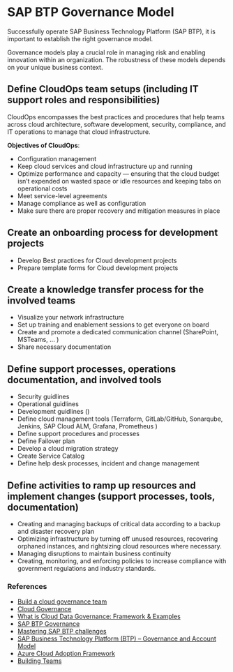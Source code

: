 # SAP BTP Governance Model

Successfully operate SAP Business Technology Platform (SAP BTP), it is important to establish the right governance model.

Governance models play a crucial role in managing risk and enabling innovation within an organization. The robustness of these models depends on your unique business context.


## Define CloudOps team setups (including IT support roles and responsibilities)

CloudOps encompasses the best practices and procedures that help teams across cloud architecture, 
software development, security, compliance, and IT operations to manage that cloud infrastructure.


**Objectives of CloudOps**:
- Configuration management
- Keep cloud services and cloud infrastructure up and running
- Optimize performance and capacity — ensuring that the cloud budget isn’t expended on wasted space or idle resources and keeping tabs on operational costs
- Meet service-level agreements
- Manage compliance as well as configuration
- Make sure there are proper recovery and mitigation measures in place


## Create an onboarding process for development projects
- Develop Best practices for Cloud development projects
- Prepare template forms for Cloud development projects 


## Create a knowledge transfer process for the involved teams
- Visualize your network infrastructure
- Set up training and enablement sessions to get everyone on board
- Create and promote a dedicated communication channel (SharePoint, MSTeams, ... )
- Share necessary documentation




## Define support processes, operations documentation, and involved tools
- Security guidlines
- Operational guidlines 
- Development guidlines ()
- Define cloud management tools (Terraform, GitLab/GitHub, Sonarqube, Jenkins, SAP Cloud ALM, Grafana, Prometheus )
- Define support procedures and processes 
- Define Failover plan
- Develop a cloud migration strategy
- Create Service Catalog
- Define help desk processes, incident and change management




## Define activities to ramp up resources and implement changes (support processes, tools, documentation)
- Creating and managing backups of critical data according to a backup and disaster recovery plan
- Optimizing infrastructure by turning off unused resources, recovering orphaned instances, and rightsizing cloud resources where necessary.
- Managing disruptions to maintain business continuity
- Creating, monitoring, and enforcing policies to increase compliance with government regulations and industry standards. 





### References
* [Build a cloud governance team](https://learn.microsoft.com/en-us/azure/cloud-adoption-framework/govern/build-cloud-governance-team)
* [Cloud Governance](https://www.imperva.com/learn/data-security/cloud-governance/)
* [What is Cloud Data Governance: Framework & Examples](https://airbyte.com/data-engineering-resources/cloud-data-governance)
* [SAP BTP Governance](https://www.delaware.pro/en-be/store/all-packages/operational-excellence/sap-btp-governance/d7fc8f50-e93d-477c-9db6-4439cd7940dc)
* [Mastering SAP BTP challenges](https://eviden.com/insights/blogs/governance-toolkit-for-sap-btp-challenges/)
* [SAP Business Technology Platform (BTP) – Governance and Account Model](https://rizing.com/human-capital-management/sap-btp-governance-account-model/)
* [Azure Cloud Adoption Framework](https://learn.microsoft.com/en-us/azure/cloud-adoption-framework/resources/tools-templates)
* [Building Teams](https://help.sap.com/docs/btp/btp-admin-guide/building-teams)